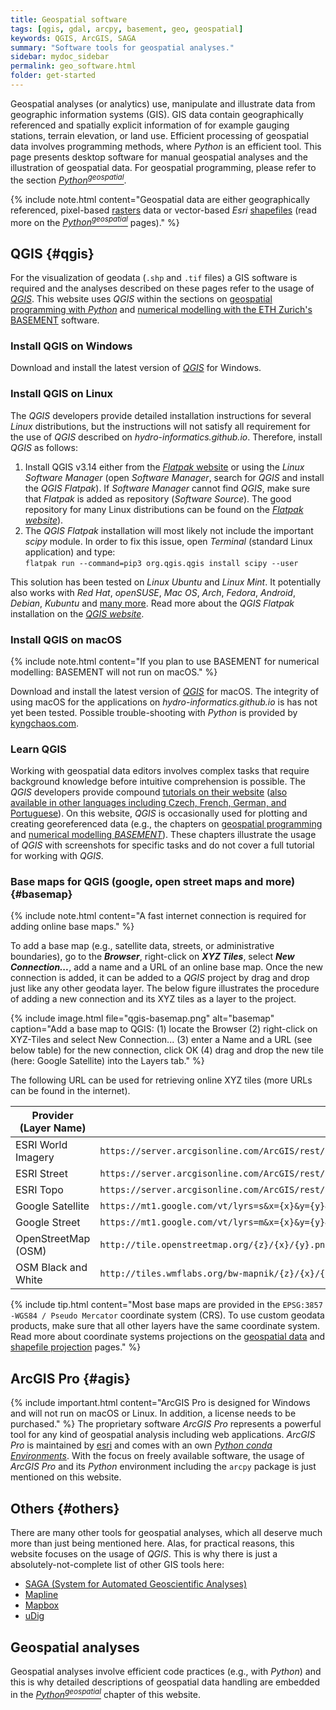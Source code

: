 ```yaml
---
title: Geospatial software
tags: [qgis, gdal, arcpy, basement, geo, geospatial]
keywords: QGIS, ArcGIS, SAGA
summary: "Software tools for geospatial analyses."
sidebar: mydoc_sidebar
permalink: geo_software.html
folder: get-started
---
```


Geospatial analyses (or analytics) use, manipulate and illustrate data from geographic information systems (GIS). GIS data contain  geographically referenced and spatially explicit information of for example gauging stations, terrain elevation, or land use. Efficient processing of geospatial data involves programming methods, where *Python* is an efficient tool. This page presents desktop software for manual geospatial analyses and the illustration of geospatial data. For geospatial programming, please refer to the section [*Python<sup>geospatial</sup>*](geo-python.html).

{% include note.html content="Geospatial data are either geographically referenced, pixel-based [rasters](https://en.wikipedia.org/wiki/Raster_graphics) data or vector-based *Esri* [shapefiles](https://en.wikipedia.org/wiki/Shapefile) (read more on the [*Python<sup>geospatial</sup>*](geospatial-data.html) pages)." %}

## QGIS {#qgis}
For the visualization of geodata (`.shp` and `.tif` files) a GIS software is required and the analyses described on these pages refer to the usage of [*QGIS*](https://www.qgis.org). This website uses *QGIS* within the sections on [geospatial programming with *Python*](geo-python.html) and [numerical modelling with the ETH Zurich's BASEMENT](bm-pre.html) software.

### Install QGIS on Windows
Download and install the latest version of [*QGIS*](https://www.qgis.org/en/site/forusers/download.html) for Windows.

### Install QGIS on Linux
The *QGIS* developers provide detailed installation instructions for several *Linux* distributions, but the instructions will not satisfy all requirement for the use of *QGIS* described on *hydro-informatics.github.io*. Therefore, install *QGIS* as follows:

1. Install QGIS v3.14 either from the [*Flatpak* website](https://flathub.org/apps/details/org.qgis.qgis) or using the *Linux* *Software Manager* (open *Software Manager*, search for *QGIS* and install the *QGIS Flatpak*). If *Software Manager* cannot find *QGIS*, make sure that *Flatpak* is added as repository (*Software Source*). The good repository for many Linux distributions can be found on the [*Flatpak website*](https://flatpak.org/setup/)).
1. The *QGIS Flatpak* installation will most likely not include the important *scipy* module. In order to fix this issue, open  *Terminal* (standard Linux application) and type: 
<br>`flatpak run --command=pip3 org.qgis.qgis install scipy --user`

This solution has been tested on *Linux Ubuntu* and *Linux Mint*. It potentially also works with *Red Hat*, *openSUSE*, *Mac OS*, *Arch*, *Fedora*, *Android*, *Debian*, *Kubuntu* and [many more](https://flatpak.org/setup/). Read more about the *QGIS Flatpak* installation on the [*QGIS website*](https://qgis.org/en/site/forusers/alldownloads.html#flatpak).


### Install QGIS on macOS
{% include note.html content="If you plan to use BASEMENT for numerical modelling: BASEMENT will not run on macOS." %}

Download and install the latest version of [*QGIS*](https://www.qgis.org/en/site/forusers/download.html) for macOS. The integrity of using macOS for the applications on *hydro-informatics.github.io* is has not yet been tested. Possible trouble-shooting with *Python* is provided by [kyngchaos.com](https://www.kyngchaos.com/software/qgis/). 

### Learn QGIS
Working with geospatial data editors involves complex tasks that require background knowledge before intuitive comprehension is possible.  The *QGIS* developers provide compound [tutorials on their website](https://docs.qgis.org/testing/en/docs/training_manual/index.html) ([also available in other languages including Czech, French, German, and Portuguese](https://www.qgis.org/en/site/forusers/trainingmaterial/index.html)).
On this website, *QGIS* is occasionally used for plotting and creating georeferenced data (e.g., the chapters on [geospatial programming](geo-python.html) and [numerical modelling *BASEMENT*](bm-pre.html)). These chapters illustrate the usage of *QGIS* with screenshots for specific tasks and do not cover a full tutorial for working with *QGIS*.


### Base maps for QGIS (google, open street maps and more) {#basemap}
{% include note.html content="A fast internet connection is required for adding online base maps." %}

To add a base map (e.g., satellite data, streets, or administrative boundaries), go to the ***Browser***, right-click on ***XYZ Tiles***, select ***New Connection...***, add a name and a URL of an online base map. Once the new connection is added, it can be added to a *QGIS* project by drag and drop just like any other geodata layer. The below figure illustrates the procedure of adding a new connection and its XYZ tiles as a layer to the project. 

{% include image.html file="qgis-basemap.png" alt="basemap" caption="Add a base map to QGIS: (1) locate the Browser (2) right-click on XYZ-Tiles and select New Connection... (3) enter a Name and a URL (see below table) for the new connection, click OK (4) drag and drop the new tile (here: Google Satellite) into the Layers tab." %} 

The following URL can be used for retrieving online XYZ tiles (more URLs can be found in the internet).

| Provider (Layer Name) | URL                                                                                              |
|-----------------------|--------------------------------------------------------------------------------------------------|
| ESRI World Imagery    | `https://server.arcgisonline.com/ArcGIS/rest/services/World_Imagery/MapServer/tile/{z}/{y}/{x}`  |
| ESRI Street           | `https://server.arcgisonline.com/ArcGIS/rest/services/World_Street_Map/MapServer/tile/{z}/{y}/{x}` |
| ESRI Topo             | `https://server.arcgisonline.com/ArcGIS/rest/services/World_Topo_Map/MapServer/tile/{z}/{y}/{x}`   |
| Google Satellite      | `https://mt1.google.com/vt/lyrs=s&x={x}&y={y}&z={z}`                                               |
| Google Street         | `https://mt1.google.com/vt/lyrs=m&x={x}&y={y}&z={z}`                                               |
| OpenStreetMap (OSM)   | `http://tile.openstreetmap.org/{z}/{x}/{y}.png`                                                    |
| OSM Black and White   | `http://tiles.wmflabs.org/bw-mapnik/{z}/{x}/{y}.png`                                               |

{% include tip.html content="Most base maps are provided in the `EPSG:3857 -WGS84 / Pseudo Mercator` coordinate system (CRS). To use custom geodata products, make sure that all other layers have the same coordinate system. Read more about coordinate systems projections on the [geospatial data](geospatial-data.html#prj) and [shapefile projection](geo-shp.html#prj-shp) pages." %}



## ArcGIS Pro {#agis}
{% include important.html content="ArcGIS Pro is designed for Windows and will not run on macOS or Linux. In addition, a license needs to be purchased." %} 
The proprietary software *ArcGIS Pro* represents a powerful tool for any kind of geospatial analysis including web applications. *ArcGIS Pro* is maintained by [esri](https://www.esri.com/) and comes with an own [*Python conda Environments*](hypy_install.html).
With the focus on freely available software, the usage of *ArcGIS Pro* and its *Python* environment including the `arcpy` package is just mentioned on this website. 

## Others {#others}
There are many other tools for geospatial analyses, which all deserve much more than just being mentioned here. Alas, for practical reasons, this website focuses on the usage of *QGIS*. This is why there is just a absolutely-not-complete list of other GIS tools here:

* [SAGA (System for Automated Geoscientific Analyses)](http://www.saga-gis.org/en/index.html)
* [Mapline](https://mapline.com/)
* [Mapbox](https://www.mapbox.com/)
* [uDig](http://udig.refractions.net/)

## Geospatial analyses

Geospatial analyses involve efficient code practices (e.g., with *Python*) and this is why detailed descriptions of geospatial data handling are embedded in the [*Python<sup>geospatial</sup>*](geo-python.html) chapter of this website.